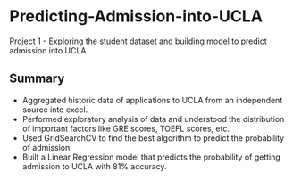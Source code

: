 # Predicting-Admission-into-UCLA
Project 1 -  Exploring the student dataset and building model to predict admission into UCLA

## Summary
* Aggregated historic data of applications to UCLA from an independent source into excel. 
* Performed exploratory analysis of data and understood the distribution of important factors like GRE scores, TOEFL scores, etc. 
* Used GridSearchCV to find the best algorithm to predict the probability of admission. 
* Built a Linear Regression model that predicts the probability of getting admission to UCLA with 81% accuracy.
